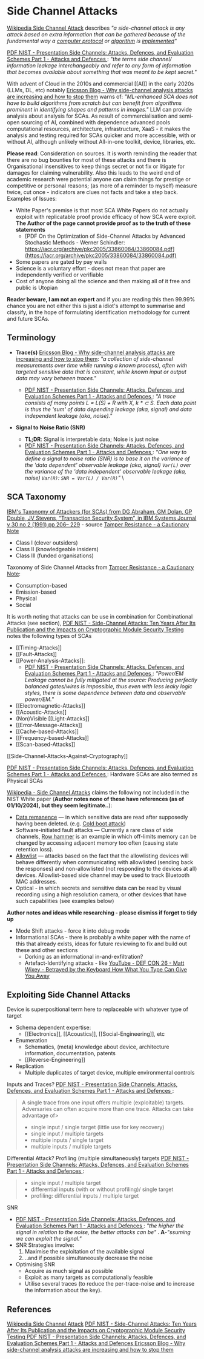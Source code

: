 # Side Channel Attacks

[Wikipedia Side Channel Attack](https://en.wikipedia.org/wiki/Side_channel_attack) describes *"a side-channel attack is any attack based on extra information that can be gathered because of the fundamental way a [computer protocol](https://en.wikipedia.org/wiki/Computer_protocol "Computer protocol") or [algorithm](https://en.wikipedia.org/wiki/Algorithm "Algorithm") is [implemented](https://en.wikipedia.org/wiki/Implementation#Computer_science "Implementation")"*

[PDF NIST - Presentation Side Channels: Attacks, Defences, and Evaluation Schemes Part 1 - Attacks and Defences ](https://csrc.nist.gov/csrc/media/Presentations/2021/crypto-club-2021-side-channels-1/images-media/crclub-2021-side-channels-1.pdf): *"the terms side channel/ information leakage interchangeably and refer to any form of information that becomes available about something that was
meant to be kept secret."*

With advent of Cloud in the 2010s and commercial [[AI]] in the early 2020s (LLMs, DL, etc) notably [Ericsson Blog - Why side-channel analysis attacks are increasing and how to stop them](https://www.ericsson.com/en/blog/2023/4/side-channel-analysis) warns of: *"ML-enhanced SCA does not have to build algorithms from scratch but can benefit from algorithms prominent in identifying shapes and patterns in images."* LLM can provide analysis about analysis for SCAs. As result of commercialisation and semi-open sourcing of AI, combined with dependence advanced pools computational resources, architecture, infrastructure, XaaS - it makes the analysis and testing required for SCAs quicker and more accessible, with or without AI, although unlikely without All-in-one toolkit, device, libraries, etc.

**Please read**:
Consideration on sources. It is worth reminding the reader that there are no bug bounties for most of these attacks and there is Organisational insensitives to keep things secret or not fix or litigate for damages for claiming vulnerability. Also this leads to the weird end of academic research were potential anyone can claim things for prestige or competitive or personal reasons; (as more of a reminder to myself) measure twice, cut once - indicators are clues not facts and take a step back. Examples of Issues:
- White Paper's premise is that most SCA White Papers do not actually exploit with replicatable proof provide efficacy of how SCA were exploit. **The Author of the page cannot provide proof as to the truth of these statements**
	- [PDF On the Optimization of Side-Channel Attacks by Advanced Stochastic Methods - Werner Schindler: https://iacr.org/archive/pkc2005/33860084/33860084.pdf](https://iacr.org/archive/pkc2005/33860084/33860084.pdf) 
- Some papers are gated by pay walls
- Science is a voluntary effort - does not mean that paper are independently verified or verifiable
- Cost of anyone doing all the science and then making all of it free and public is Utopian

**Reader beware, I am not an expert** and if you are reading this then 99.99% chance you are not either this is just a idiot's attempt to summarise and classify, in the hope of formulating identification methodology for current and future SCAs.

## Terminology 

- **Trace(s)** [Ericsson Blog - Why side-channel analysis attacks are increasing and how to stop them](https://www.ericsson.com/en/blog/2023/4/side-channel-analysis): *"a collection of side-channel measurements over time while running a known process), often with targeted sensitive data that is constant, while known input or output data may vary between traces."*
	- [PDF NIST - Presentation Side Channels: Attacks, Defences, and Evaluation Schemes Part 1 - Attacks and Defences ](https://csrc.nist.gov/csrc/media/Presentations/2021/crypto-club-2021-side-channels-1/images-media/crclub-2021-side-channels-1.pdf): *"A trace consists of many points L = L(S) + R with X, k \* ⊂ S. Each data point is thus the 'sum' of data depending leakage (aka, signal) and data independent leakage (aka, noise)."*

- **Signal to Noise Ratio (SNR)**
	- **TL;DR**: Signal is interpretable data; Noise is just noise
	- [PDF NIST - Presentation Side Channels: Attacks, Defences, and Evaluation Schemes Part 1 - Attacks and Defences ](https://csrc.nist.gov/csrc/media/Presentations/2021/crypto-club-2021-side-channels-1/images-media/crclub-2021-side-channels-1.pdf): *"One way to define a signal to noise ratio (SNR) is to base it on the variance of the 'data dependent' observable leakage (aka, signal) `Var(L)` over the variance of the 'data independent' observable leakage (aka, noise) `Var(R)`: `SNR = Var(L) / Var(R)`"*
\
## SCA Taxonomy 

[IBM's Taxonomy of Attackers (for SCAs) from  DG Abraham, GM Dolan, GP Double, JV Stevens, “Transaction Security System”, in IBM Systems Journal v 30 no 2 (1991) pp 206– 229](nolink) - source [Tamper Resistance - a Cautionary Note](https://www.cl.cam.ac.uk/~mgk25/tamper.pdf)
- Class I (clever outsiders)
- Class II (knowledgeable insiders)
- Class III (funded organisations)


Taxonomy of Side Channel Attacks from [Tamper Resistance - a Cautionary Note](https://www.cl.cam.ac.uk/~mgk25/tamper.pdf):
- Consumption-based
- Emission-based
- Physical
- Social


It is worth noting that attacks can be use in combination for Combinational Attacks (see section), [PDF NIST - Side-Channel Attacks: Ten Years After Its Publication and the Impacts on Cryptographic Module Security Testing ](https://csrc.nist.gov/csrc/media/events/physical-security-testing-workshop/documents/papers/physecpaper19.pdf) notes the following types of SCAs

- [[Timing-Attacks]]
- [[Fault-Attacks]]
- [[Power-Analysis-Attacks]]:
	- [PDF NIST - Presentation Side Channels: Attacks, Defences, and Evaluation Schemes Part 1 - Attacks and Defences ](https://csrc.nist.gov/csrc/media/Presentations/2021/crypto-club-2021-side-channels-1/images-media/crclub-2021-side-channels-1.pdf): *"Power/EM Leakage cannot be fully mitigated at the source: Producing perfectly balanced gates/wires is impossible, thus even with less leaky logic styles, there is some dependence between data and observable power/EM."*
- [[Electromagnetic-Attacks]]
- [[Acoustic-Attacks]]
- (Non)Visible [[Light-Attacks]]
- [[Error-Message-Attacks]]
- [[Cache-based-Attacks]]
- [[Frequency-based-Attacks]]
- [[Scan-based-Attacks]]

[[Side-Channel-Attacks-Against-Cryptography]]

[PDF NIST - Presentation Side Channels: Attacks, Defences, and Evaluation Schemes Part 1 - Attacks and Defences ](https://csrc.nist.gov/csrc/media/Presentations/2021/crypto-club-2021-side-channels-1/images-media/crclub-2021-side-channels-1.pdf): Hardware SCAs are also termed as Physical SCAs 


[Wikipedia - Side Channel Attacks](https://en.wikipedia.org/wiki/Side-channel_attack) claims the following not included in the NIST White paper (**Author notes none of these have references (as of 01/10/2024), but they seem legitimate..**):
- [Data remanence](https://en.wikipedia.org/wiki/Data_remanence "Data remanence") — in which sensitive data are read after supposedly having been deleted. (e.g. [Cold boot attack](https://en.wikipedia.org/wiki/Cold_boot_attack "Cold boot attack"))
- Software-initiated fault attacks — Currently a rare class of side channels, [Row hammer](https://en.wikipedia.org/wiki/Row_hammer "Row hammer") is an example in which off-limits memory can be changed by accessing adjacent memory too often (causing state retention loss).
- [Allowlist](https://en.wikipedia.org/wiki/Allowlist "Allowlist") — attacks based on the fact that the allowlisting devices will behave differently when communicating with allowlisted (sending back the responses) and non-allowlisted (not responding to the devices at all) devices. Allowlist-based side channel may be used to track Bluetooth MAC addresses.
- Optical - in which secrets and sensitive data can be read by visual recording using a high resolution camera, or other devices that have such capabilities (see examples below)

**Author notes and ideas while researching - please dismiss if forget to tidy up**
- Mode Shift attacks - force it into debug mode
- Informational SCAs - there is probably a white paper with the name of this that already exists, ideas for future reviewing to fix and build out these and other sections
	- Dorking as an informational in-and-exfiltration?
	- Artefact-Identifying attacks - like [YouTube - DEF CON 26 - Matt Wixey - Betrayed by the Keyboard How What You Type Can Give You Away](https://www.youtube.com/watch?v=Xt17ZlQbF9o) 


## Exploiting Side Channel Attacks

Device is superpositional term here to replaceable with whatever type of target 

- Schema dependent expertise:
	- [[Electronics]], [[Acoustics]], [[Social-Engineering]], etc
- Enumeration
	- Schematics, (meta) knowledge about device, architecture information, documentation, patents
	- [[Reverse-Engineering]] 
- Replication 
	- Multiple duplicates of target device, multiple environmental controls


Inputs and Traces? [PDF NIST - Presentation Side Channels: Attacks, Defences, and Evaluation Schemes Part 1 - Attacks and Defences ](https://csrc.nist.gov/csrc/media/Presentations/2021/crypto-club-2021-side-channels-1/images-media/crclub-2021-side-channels-1.pdf):
> A single trace from one input offers multiple (exploitable) targets. Adversaries can often acquire more than one trace. Attacks can take advantage of>
>  - single input / single target (little use for key recovery)
>  - single input / multiple targets
>  - multiple inputs / single target
>  - multiple inputs / multiple targets

Differential Attack? 
Profiling (multiple simultaneously) targets [PDF NIST - Presentation Side Channels: Attacks, Defences, and Evaluation Schemes Part 1 - Attacks and Defences ](https://csrc.nist.gov/csrc/media/Presentations/2021/crypto-club-2021-side-channels-1/images-media/crclub-2021-side-channels-1.pdf): 
> - single input / multiple target
> - differential inputs (with or without profiling)/ single target
> -  profiling: differential inputs / multiple target

SNR 
- [PDF NIST - Presentation Side Channels: Attacks, Defences, and Evaluation Schemes Part 1 - Attacks and Defences ](https://csrc.nist.gov/csrc/media/Presentations/2021/crypto-club-2021-side-channels-1/images-media/crclub-2021-side-channels-1.pdf):  *"the higher the signal in relation to the noise, the better attacks can be"* **. A**-*"ssuming we can exploit the signal."*
- SNR Strategies involve: 
	1. Maximise the exploitation of the available signal 
	2. ..and if possible simultaneously decrease the noise
- Optimising SNR 
	- Acquire as much signal as possible
	- Exploit as many targets as computationally feasible
	- Utilise several traces (to reduce the per-trace-noise and to increase the information about the key).

## References

[Wikipedia Side Channel Attack](https://en.wikipedia.org/wiki/Side_channel_attack) 
[PDF NIST - Side-Channel Attacks: Ten Years After Its Publication and the Impacts on Cryptographic Module Security Testing ](https://csrc.nist.gov/csrc/media/events/physical-security-testing-workshop/documents/papers/physecpaper19.pdf)
[PDF NIST - Presentation Side Channels: Attacks, Defences, and Evaluation Schemes Part 1 - Attacks and Defences ](https://csrc.nist.gov/csrc/media/Presentations/2021/crypto-club-2021-side-channels-1/images-media/crclub-2021-side-channels-1.pdf)
[Ericsson Blog - Why side-channel analysis attacks are increasing and how to stop them](https://www.ericsson.com/en/blog/2023/4/side-channel-analysis)